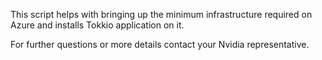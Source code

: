 This script helps with bringing up the minimum infrastructure required on Azure and installs Tokkio application on it.

For further questions or more details contact your Nvidia representative.